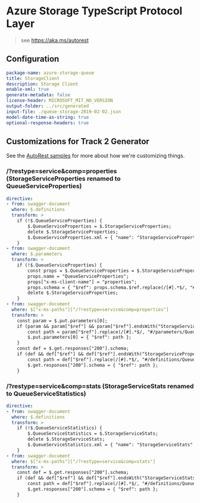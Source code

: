 # Azure Storage TypeScript Protocol Layer

> see https://aka.ms/autorest

## Configuration

```yaml
package-name: azure-storage-queue
title: StorageClient
description: Storage Client
enable-xml: true
generate-metadata: false
license-header: MICROSOFT_MIT_NO_VERSION
output-folder: ../src/generated
input-file: ./queue-storage-2019-02-02.json
model-date-time-as-string: true
optional-response-headers: true
```

## Customizations for Track 2 Generator
See the [AutoRest samples](https://github.com/Azure/autorest/tree/master/Samples/3b-custom-transformations)
for more about how we're customizing things.

### /?restype=service&comp=properties (StorageServiceProperties renamed to QueueServiceProperties)
``` yaml
directive:
- from: swagger-document
  where: $.definitions
  transform: >
    if (!$.QueueServiceProperties) {
        $.QueueServiceProperties = $.StorageServiceProperties;
        delete $.StorageServiceProperties;
        $.QueueServiceProperties.xml = { "name": "StorageServiceProperties" };
    }
- from: swagger-document
  where: $.parameters
  transform: >
    if (!$.QueueServiceProperties) {
        const props = $.QueueServiceProperties = $.StorageServiceProperties;
        props.name = "QueueServiceProperties";
        props["x-ms-client-name"] = "properties";
        props.schema = { "$ref": props.schema.$ref.replace(/[#].*$/, "#/definitions/QueueServiceProperties") };
        delete $.StorageServiceProperties;
    }
- from: swagger-document
  where: $["x-ms-paths"]["/?restype=service&comp=properties"]
  transform: >
    const param = $.put.parameters[0];
    if (param && param["$ref"] && param["$ref"].endsWith("StorageServiceProperties")) {
        const path = param["$ref"].replace(/[#].*$/, "#/parameters/QueueServiceProperties");
        $.put.parameters[0] = { "$ref": path };
    }
    const def = $.get.responses["200"].schema;
    if (def && def["$ref"] && def["$ref"].endsWith("StorageServiceProperties")) {
        const path = def["$ref"].replace(/[#].*$/, "#/definitions/QueueServiceProperties");
        $.get.responses["200"].schema = { "$ref": path };
    }
```

### /?restype=service&comp=stats (StorageServiceStats renamed to QueueServiceStatistics)
``` yaml
directive:
- from: swagger-document
  where: $.definitions
  transform: >
    if (!$.QueueServiceStatistics) {
        $.QueueServiceStatistics = $.StorageServiceStats;
        delete $.StorageServiceStats;
        $.QueueServiceStatistics.xml = { "name": "StorageServiceStats" };
    }
- from: swagger-document
  where: $["x-ms-paths"]["/?restype=service&comp=stats"]
  transform: >
    const def = $.get.responses["200"].schema;
    if (def && def["$ref"] && def["$ref"].endsWith("StorageServiceStats")) {
        const path = def["$ref"].replace(/[#].*$/, "#/definitions/QueueServiceStatistics");
        $.get.responses["200"].schema = { "$ref": path };
    }
```
